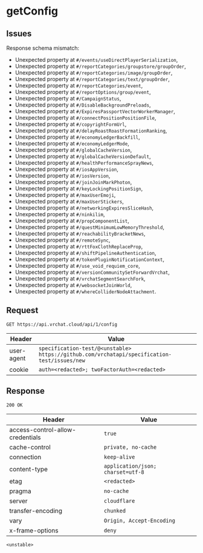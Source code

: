 # getConfig

## Issues
Response schema mismatch:
* Unexpected property at ``#/events/useDirectPlayerSerialization``,
* Unexpected property at ``#/reportCategories/groupstore/groupOrder``,
* Unexpected property at ``#/reportCategories/image/groupOrder``,
* Unexpected property at ``#/reportCategories/text/groupOrder``,
* Unexpected property at ``#/reportCategories/event``,
* Unexpected property at ``#/reportOptions/group/event``,
* Unexpected property at ``#/CampaignStatus``,
* Unexpected property at ``#/DisableBackgroundPreloads``,
* Unexpected property at ``#/ExpiresPassportVectorWorkerManager``,
* Unexpected property at ``#/connectPositionPositionFile``,
* Unexpected property at ``#/copyrightFormUrl``,
* Unexpected property at ``#/delayRoastRoastFormationRanking``,
* Unexpected property at ``#/economyLedgerBackfill``,
* Unexpected property at ``#/economyLedgerMode``,
* Unexpected property at ``#/globalCacheVersion``,
* Unexpected property at ``#/globalCacheVersionDefault``,
* Unexpected property at ``#/healthPerformanceSprayNews``,
* Unexpected property at ``#/iosAppVersion``,
* Unexpected property at ``#/iosVersion``,
* Unexpected property at ``#/joinJoinMarkPhoton``,
* Unexpected property at ``#/keyLockingPositionSign``,
* Unexpected property at ``#/maxUserEmoji``,
* Unexpected property at ``#/maxUserStickers``,
* Unexpected property at ``#/networkingExpiresSliceHash``,
* Unexpected property at ``#/ninkilim``,
* Unexpected property at ``#/propComponentList``,
* Unexpected property at ``#/questMinimumLowMemoryThreshold``,
* Unexpected property at ``#/reachabilityBracketNews``,
* Unexpected property at ``#/remoteSync``,
* Unexpected property at ``#/rttFoxClothReplaceProp``,
* Unexpected property at ``#/shiftPipelineAuthentication``,
* Unexpected property at ``#/tokenPluginNotificationContext``,
* Unexpected property at ``#/use_void_requiem_core``,
* Unexpected property at ``#/versionCommunitySetForwardVrchat``,
* Unexpected property at ``#/vrchatSegmentSearchFork``,
* Unexpected property at ``#/websocketJoinWorld``,
* Unexpected property at ``#/whereColliderNodeAttachment``.
## Request
`GET https://api.vrchat.cloud/api/1/config`

| Header | Value |
| ------ | ----- |
| user-agent | `specification-test/@<unstable> https://github.com/vrchatapi/specification-test/issues/new` |
| cookie | `auth=<redacted>; twoFactorAuth=<redacted>` |


## Response
`200 OK`

| Header | Value |
| ------ | ----- |
| access-control-allow-credentials | `true` |
| cache-control | `private, no-cache` |
| connection | `keep-alive` |
| content-type | `application/json; charset=utf-8` |
| etag | `<redacted>` |
| pragma | `no-cache` |
| server | `cloudflare` |
| transfer-encoding | `chunked` |
| vary | `Origin, Accept-Encoding` |
| x-frame-options | `deny` |

```jsonc
<unstable>
```
